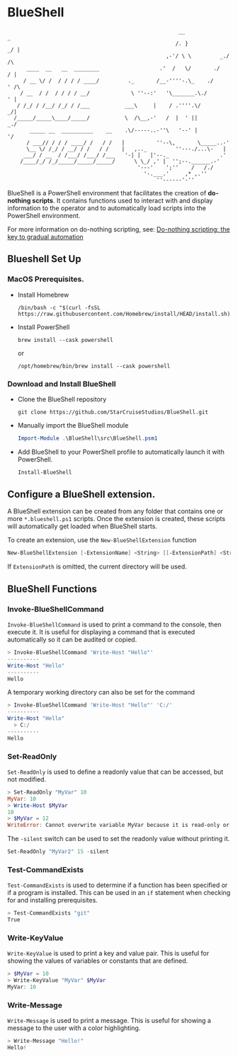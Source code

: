 # BlueShell
```
                                                      __                _
                                                     /. }             _/ |
                                                  ,-'/ \ \         _./   /\
      ____  __   __  ________                   .'  /   \/       ./     / |
     / __ \/ /  / / / / ____/         ._       /__-''''-.\_    ./      ' /\
    / __  / /  / / / / __/             \ ''--:'   '\_______.\./         ' |
   / /_/ / /__/ /_/ / /___           ___\     |    / .''''.\/           _/|
  /_____/_____\____/_____/           \  /\__,-'   /  |  ' ||           _./
       _____ __  __________    __    .\/-----..-''\   '--' |          '/
      / ___// / / / ____/ /   / /   |          ''--\,       \_____..-'
      \__ \/ /_/ / __/ / /   / /    |   ,.._         ''---./...\-   |
     ___/ / __  / /___/ /___/ /___   '-| |   |'--._                .'
    /____/_/ /_/_____/_____/_____/      \ \_/ ,' |  '';--.______.-'
                                         '---'    ';''    /   /./
                                           '-.___.'     ,* ,.''
                                               ''------'-''
```
BlueShell is a PowerShell environment that facilitates the creation of 
**do-nothing scripts**. It contains functions used to interact with and display
information to the operator and to automatically load scripts into the 
PowerShell environment.

For more information on do-nothing scripting, see: [Do-nothing scripting: the key to gradual automation](https://blog.danslimmon.com/2019/07/15/do-nothing-scripting-the-key-to-gradual-automation/)

## Blueshell Set Up
### MacOS Prerequisites.
* Install Homebrew
  ```shell
  /bin/bash -c "$(curl -fsSL https://raw.githubusercontent.com/Homebrew/install/HEAD/install.sh)"
  ```
* Install PowerShell
  ```shell
  brew install --cask powershell
  ```
  or
  ```shell
  /opt/homebrew/bin/brew install --cask powershell
  ```

### Download and Install BlueShell
* Clone the BlueShell repository
  ```shell
  git clone https://github.com/StarCruiseStudios/BlueShell.git
  ```
* Manually import the BlueShell module
  ```powershell
  Import-Module .\BlueShell\src\BlueShell.psm1
  ```
* Add BlueShell to your PowerShell profile to automatically launch it with 
  PowerShell.
  ```powershell
  Install-BlueShell
  ```
## Configure a BlueShell extension.
A BlueShell extension can be created from any folder that contains one or more `*.blueshell.ps1` scripts. Once the extension is created, these scripts will automatically get loaded when BlueShell starts.

To create an extension, use the `New-BlueShellExtension` function
```powershell
New-BlueShellExtension [-ExtensionName] <String> [[-ExtensionPath] <String>]
```
If `ExtensionPath` is omitted, the current directory will be used.

## BlueShell Functions
### Invoke-BlueShellCommand
`Invoke-BlueShellCommand` is used to print a command to the console, then 
execute it. It is useful for displaying a command that is executed automatically
so it can be audited or copied.
```powershell
> Invoke-BlueShellCommand 'Write-Host "Hello"'
----------
Write-Host "Hello"
----------
Hello
```
A temporary working directory can also be set for the command
```powershell
> Invoke-BlueShellCommand 'Write-Host "Hello"' 'C:/'
----------
Write-Host "Hello"
  > C:/
----------
Hello
```
### Set-ReadOnly
`Set-ReadOnly` is used to define a readonly value that can be accessed, but not
modified.
```powershell
> Set-ReadOnly "MyVar" 10
MyVar: 10
> Write-Host $MyVar
10
> $MyVar = 12
WriteError: Cannot overwrite variable MyVar because it is read-only or constant.
```
The `-silent` switch can be used to set the readonly value without printing it.
```powershell
Set-ReadOnly "MyVar2" 15 -silent
```
### Test-CommandExists
`Test-CommandExists` is used to determine if a function has been specified or if
a program is installed. This can be used in an `if` statement when checking for
and installing prerequisites.
```powershell
> Test-CommandExists "git"
True
```

### Write-KeyValue
`Write-KeyValue` is used to print a key and value pair. This is useful for 
showing the values of variables or constants that are defined.
```powershell
> $MyVar = 10
> Write-KeyValue "MyVar" $MyVar
MyVar: 10
```

### Write-Message
`Write-Message` is used to print a message. This is useful for 
showing a message to the user with a color highlighting.
```powershell
> Write-Message "Hello!"
Hello!
```
